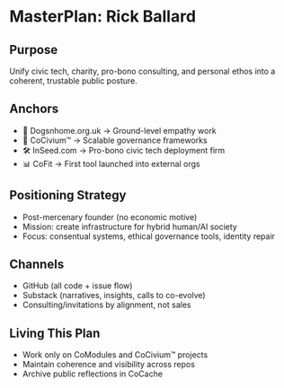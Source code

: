 <!-- status: stub; target: 150+ words -->
<!-- status: stub; target: 150+ words -->
<!-- status: stub; target: 150+ words -->
<!-- status: stub; target: 150+ words -->
<!-- status: stub; target: 150+ words -->
<!-- status: stub; target: 150+ words -->
<!-- status: stub; target: 150+ words -->
# MasterPlan: Rick Ballard

## Purpose
Unify civic tech, charity, pro-bono consulting, and personal ethos into a coherent, trustable public posture.

## Anchors
- 🐾 Dogsnhome.org.uk → Ground-level empathy work
- 🧠 CoCivium™ → Scalable governance frameworks
- 🛠 InSeed.com → Pro-bono civic tech deployment firm
- 📊 CoFit → First tool launched into external orgs

## Positioning Strategy
- Post-mercenary founder (no economic motive)
- Mission: create infrastructure for hybrid human/AI society
- Focus: consentual systems, ethical governance tools, identity repair

## Channels
- GitHub (all code + issue flow)
- Substack (narratives, insights, calls to co-evolve)
- Consulting/invitations by alignment, not sales

## Living This Plan
- Work only on CoModules and CoCivium™ projects
- Maintain coherence and visibility across repos
- Archive public reflections in CoCache









